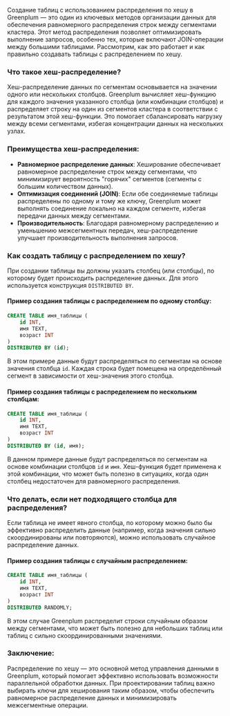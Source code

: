 Создание таблиц с использованием распределения по хешу в Greenplum — это один из ключевых методов организации данных для обеспечения равномерного распределения строк между сегментами кластера. Этот метод распределения позволяет оптимизировать выполнение запросов, особенно тех, которые включают JOIN-операции между большими таблицами. Рассмотрим, как это работает и как правильно создавать таблицы с распределением по хешу.

### Что такое хеш-распределение?
Хеш-распределение данных по сегментам основывается на значении одного или нескольких столбцов. Greenplum вычисляет хеш-функцию для каждого значения указанного столбца (или комбинации столбцов) и распределяет строку на один из сегментов кластера в соответствии с результатом этой хеш-функции. Это помогает сбалансировать нагрузку между всеми сегментами, избегая концентрации данных на нескольких узлах.

### Преимущества хеш-распределения:
- **Равномерное распределение данных**: Хеширование обеспечивает равномерное распределение строк между сегментами, что минимизирует вероятность "горячих" сегментов (сегменты с большим количеством данных).
- **Оптимизация соединений (JOIN)**: Если обе соединяемые таблицы распределены по одному и тому же ключу, Greenplum может выполнять соединение локально на каждом сегменте, избегая передачи данных между сегментами.
- **Производительность**: Благодаря равномерному распределению и уменьшению межсегментных передач, хеш-распределение улучшает производительность выполнения запросов.

### Как создать таблицу с распределением по хешу?
При создании таблицы вы должны указать столбец (или столбцы), по которому будет происходить распределение данных. Для этого используется конструкция `DISTRIBUTED BY`.

#### Пример создания таблицы с распределением по одному столбцу:
```sql
CREATE TABLE имя_таблицы (
    id INT,
    имя TEXT,
    возраст INT
)
DISTRIBUTED BY (id);
```
В этом примере данные будут распределяться по сегментам на основе значения столбца `id`. Каждая строка будет помещена на определённый сегмент в зависимости от хеш-значения этого столбца.

#### Пример создания таблицы с распределением по нескольким столбцам:
```sql
CREATE TABLE имя_таблицы (
    id INT,
    имя TEXT,
    возраст INT
)
DISTRIBUTED BY (id, имя);
```
В данном примере данные будут распределяться по сегментам на основе комбинации столбцов `id` и `имя`. Хеш-функция будет применена к этой комбинации, что может быть полезно в ситуациях, когда один столбец недостаточен для равномерного распределения.

### Что делать, если нет подходящего столбца для распределения?
Если таблица не имеет явного столбца, по которому можно было бы эффективно распределить данные (например, когда значения сильно скоординированы или повторяются), можно использовать случайное распределение данных.

#### Пример создания таблицы с случайным распределением:
```sql
CREATE TABLE имя_таблицы (
    id INT,
    имя TEXT,
    возраст INT
)
DISTRIBUTED RANDOMLY;
```
В этом случае Greenplum распределит строки случайным образом между сегментами, что может быть полезно для небольших таблиц или таблиц с сильно скоординированными значениями.

### Заключение:
Распределение по хешу — это основной метод управления данными в Greenplum, который помогает эффективно использовать возможности параллельной обработки данных. При проектировании таблиц важно выбирать ключи для хеширования таким образом, чтобы обеспечить равномерное распределение данных и минимизировать межсегментные операции.
